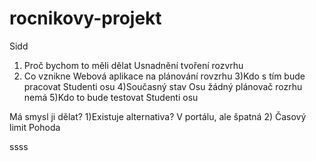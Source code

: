 # rocnikovy-projekt
Sidd

1) Proč bychom to měli dělat
Usnadnění tvoření rozvrhu
2) Co vznikne
Webová aplikace na plánování rovzrhu
3)Kdo s tím bude pracovat
Studenti osu
4)Současný stav
Osu žádný plánovač rozrhu nemá
5)Kdo to bude testovat
Studenti osu


Má smysl ji dělat?
1)Existuje alternativa?
V portálu, ale špatná
2) Časový limit
Pohoda

ssss

